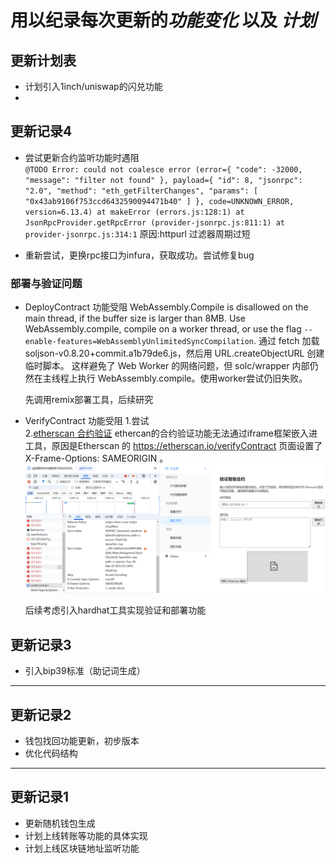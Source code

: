 # 用以纪录每次更新的*功能变化* 以及 *计划*


## 更新计划表
-   计划引入1inch/uniswap的闪兑功能
-    





## 更新记录4
-  尝试更新合约监听功能时遇阻  
``@TODO Error: could not coalesce error (error={ "code": -32000, "message": "filter not found" }, payload={ "id": 8, "jsonrpc": "2.0", "method": "eth_getFilterChanges", "params": [ "0x43ab9106f753ccd6432590094471b40" ] }, code=UNKNOWN_ERROR, version=6.13.4)
    at makeError (errors.js:128:1)
    at JsonRpcProvider.getRpcError (provider-jsonrpc.js:811:1)
    at provider-jsonrpc.js:314:1``
  原因:httpurl 过滤器周期过短

- 重新尝试，更换rpc接口为infura，获取成功。尝试修复bug

### 部署与验证问题
-  DeployContract 功能受阻
    WebAssembly.Compile is disallowed on the main thread, if the buffer size is larger than 8MB. Use WebAssembly.compile, compile on a worker thread, or use the flag `--enable-features=WebAssemblyUnlimitedSyncCompilation`. 
  通过 fetch 加载 soljson-v0.8.20+commit.a1b79de6.js，然后用 URL.createObjectURL 创建临时脚本。
这样避免了 Web Worker 的网络问题，但 solc/wrapper 内部仍然在主线程上执行 WebAssembly.compile。使用worker尝试仍旧失败。

    先调用remix部署工具，后续研究
- VerifyContract 功能受阻
  1.尝试  
  2.[etherscan 合约验证](https://etherscan.io/verifyContract) ethercan的合约验证功能无法通过iframe框架嵌入进工具，原因是Etherscan 的 https://etherscan.io/verifyContract 页面设置了 X-Frame-Options: SAMEORIGIN 。
  ![alt text](./src/ExtraContent/ErrorsRecord/尝试嵌入etherscanVerify.png)

  后续考虑引入hardhat工具实现验证和部署功能

## 更新记录3
-  引入bip39标准（助记词生成）

-------------------------------------------------------
## 更新记录2
-  钱包找回功能更新，初步版本
-  优化代码结构


-------------------------------------------------------
## 更新记录1
- 更新随机钱包生成
- 计划上线转账等功能的具体实现
- 计划上线区块链地址监听功能